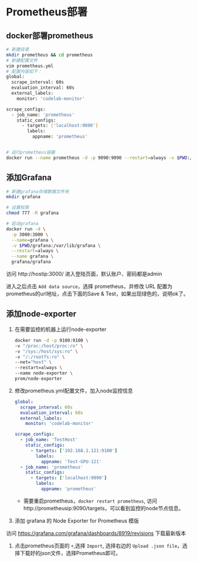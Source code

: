 # Prometheus部署

## docker部署prometheus

```bash
# 新建目录
mkdir prometheus && cd prometheus
# 新建配置文件
vim prometheus.yml
# 配置内容如下：
global:
  scrape_interval: 60s
  evaluation_interval: 60s
  external_labels:
    monitor: 'codelab-monitor'

scrape_configs:
  - job_name: 'prometheus'
    static_configs:
      - targets: ['localhost:9090']
        labels:
          appname: 'prometheus'


# 运行prometheus容器
docker run --name prometheus -d -p 9090:9090 --restart=always -v $PWD:/etc/prometheus prom/prometheus
```

## 添加Grafana

```bash
# 新建grafana存储数据文件夹
mkdir grafana

# 设置权限
chmod 777 -R grafana

# 启动grafana
docker run -d \
  -p 3000:3000 \
  --name=grafana \
  -v $PWD/grafana:/var/lib/grafana \
  --restart=always \
  --name grafana \
  grafana/grafana
```

访问 http://hostip:3000/ 进入登陆页面，默认账户、密码都是admin

进入之后点击 `Add data source`，选择 prometheus，并修改 URL 配置为prometheus的url地址，点击下面的Save & Test，如果出现绿色的，说明ok了。

## 添加node-exporter

1. 在需要监控的机器上运行node-exporter

    ```bash
    docker run -d -p 9100:9100 \
    -v "/proc:/host/proc:ro" \
    -v "/sys:/host/sys:ro" \
    -v "/:/rootfs:ro" \
    --net="host" \
    --restart=always \
    --name node-exporter \
    prom/node-exporter
    ```

1. 修改prometheus.yml配置文件，加入node监控信息

    ```yml
    global:
      scrape_interval: 60s
      evaluation_interval: 60s
      external_labels:
        monitor: 'codelab-monitor'

    scrape_configs:
      - job_name: 'TestHost'
        static_configs:
          - targets: ['192.168.1.121:9100']
            labels:
              appname: 'Test-GPU-121'
      - job_name: 'prometheus'
        static_configs:
          - targets: ['localhost:9090']
            labels:
              appname: 'prometheus'
    ```

    * 需要重启prometheus，`docker restart prometheus`, 访问 http://prometheusip:9090/targets，可以看到监控的node节点信息。

1. 添加 grafana 的 Node Exporter for Prometheus 模版

访问 https://grafana.com/grafana/dashboards/8919/revisions 下载最新版本

1. 点击prometheus页面的 `+`,选择 `Import`, 选择右边的 `Upload .json file`，选择下载好的json文件，选择Prometheus即可。



